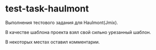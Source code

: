 # test-task-haulmont

Выполнения тестового задания для Haulmont(Jmix).

В качестве шаблона проекта взял свой сильно урезанный шаблон.

В некоторых местах оставил комментарии.

